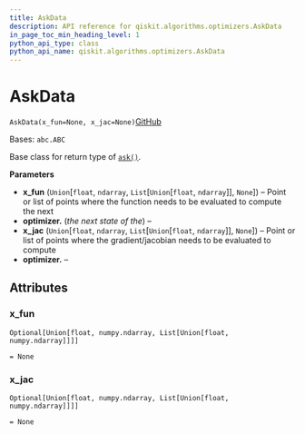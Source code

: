 ```yaml
---
title: AskData
description: API reference for qiskit.algorithms.optimizers.AskData
in_page_toc_min_heading_level: 1
python_api_type: class
python_api_name: qiskit.algorithms.optimizers.AskData
---
```


# AskData

<span id="qiskit.algorithms.optimizers.AskData" />

`AskData(x_fun=None, x_jac=None)`[GitHub](https://github.com/qiskit/qiskit/tree/stable/0.40/qiskit/algorithms/optimizers/steppable_optimizer.py "view source code")

Bases: `abc.ABC`

Base class for return type of [`ask()`](qiskit.algorithms.optimizers.SteppableOptimizer#ask "qiskit.algorithms.optimizers.SteppableOptimizer.ask").

**Parameters**

*   **x\_fun** (`Union`\[`float`, `ndarray`, `List`\[`Union`\[`float`, `ndarray`]], `None`]) – Point or list of points where the function needs to be evaluated to compute the next
*   **optimizer.** (*the next state of the*) –
*   **x\_jac** (`Union`\[`float`, `ndarray`, `List`\[`Union`\[`float`, `ndarray`]], `None`]) – Point or list of points where the gradient/jacobian needs to be evaluated to compute
*   **optimizer.** –

## Attributes

<span id="qiskit.algorithms.optimizers.AskData.x_fun" />

### x\_fun

`Optional[Union[float, numpy.ndarray, List[Union[float, numpy.ndarray]]]]`

`= None`

<span id="qiskit.algorithms.optimizers.AskData.x_jac" />

### x\_jac

`Optional[Union[float, numpy.ndarray, List[Union[float, numpy.ndarray]]]]`

`= None`

